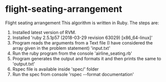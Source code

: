 # flight-seating-arrangement
Flight seating arrangement
This algorithm is written in Ruby.
The steps are:

1. Installed latest version of RVM.
2. Installed 'ruby 2.5.1p57 (2018-03-29 revision 63029) [x86_64-linux]'
3. Program reads the arguments from a Text file (I have considered the array given in the problem statement) 'input.txt'
4. Run the ruby program from the console 'airline_seating.rb'
5. Program generates the output and formats it and then prints the same to 'output.txt'
6. Rspec file is available inside 'spec/' folder
7. Run the spec from console 'rspec --format documentation'
